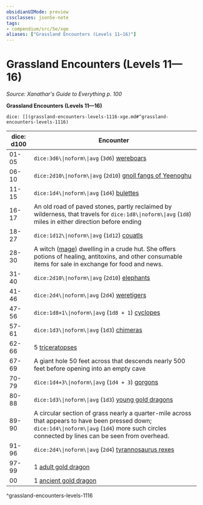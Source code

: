 ```yaml
---
obsidianUIMode: preview
cssclasses: json5e-note
tags:
- compendium/src/5e/xge
aliases: ["Grassland Encounters (Levels 11—16)"]
---
```

# Grassland Encounters (Levels 11—16)
*Source: Xanathar's Guide to Everything p. 100* 

**Grassland Encounters (Levels 11—16)**

`dice: [](grassland-encounters-levels-1116-xge.md#^grassland-encounters-levels-1116)`

| dice: d100 | Encounter |
|------------|-----------|
| 01-05 | `dice:3d6\\|noform\\|avg` (`3d6`) [wereboars](2-Mechanics/CLI/bestiary/humanoid/wereboar.md) |
| 06-10 | `dice:2d10\\|noform\\|avg` (`2d10`) [gnoll fangs of Yeenoghu](2-Mechanics/CLI/bestiary/fiend/gnoll-fang-of-yeenoghu.md) |
| 11-15 | `dice:1d4\\|noform\\|avg` (`1d4`) [bulettes](2-Mechanics/CLI/bestiary/monstrosity/bulette.md) |
| 16-17 | An old road of paved stones, partly reclaimed by wilderness, that travels for `dice:1d8\\|noform\\|avg` (`1d8`) miles in either direction before ending |
| 18-27 | `dice:1d12\\|noform\\|avg` (`1d12`) [couatls](2-Mechanics/CLI/bestiary/celestial/couatl.md) |
| 28-30 | A witch ([mage](2-Mechanics/CLI/bestiary/humanoid/mage.md)) dwelling in a crude hut. She offers potions of healing, antitoxins, and other consumable items for sale in exchange for food and news. |
| 31-40 | `dice:2d10\\|noform\\|avg` (`2d10`) [elephants](2-Mechanics/CLI/bestiary/beast/elephant.md) |
| 41-46 | `dice:2d4\\|noform\\|avg` (`2d4`) [weretigers](2-Mechanics/CLI/bestiary/humanoid/weretiger.md) |
| 47-56 | `dice:1d8+1\\|noform\\|avg` (`1d8 + 1`) [cyclopes](2-Mechanics/CLI/bestiary/giant/cyclops.md) |
| 57-61 | `dice:1d3\\|noform\\|avg` (`1d3`) [chimeras](2-Mechanics/CLI/bestiary/monstrosity/chimera.md) |
| 62-66 | 5 [triceratopses](2-Mechanics/CLI/bestiary/beast/triceratops.md) |
| 67-69 | A giant hole 50 feet across that descends nearly 500 feet before opening into an empty cave |
| 70-79 | `dice:1d4+3\\|noform\\|avg` (`1d4 + 3`) [gorgons](2-Mechanics/CLI/bestiary/monstrosity/gorgon.md) |
| 80-88 | `dice:1d3\\|noform\\|avg` (`1d3`) [young gold dragons](2-Mechanics/CLI/bestiary/dragon/young-gold-dragon.md) |
| 89-90 | A circular section of grass nearly a quarter-mile across that appears to have been pressed down; `dice:1d4\\|noform\\|avg` (`1d4`) more such circles connected by lines can be seen from overhead. |
| 91-96 | `dice:2d4\\|noform\\|avg` (`2d4`) [tyrannosaurus rexes](2-Mechanics/CLI/bestiary/beast/tyrannosaurus-rex.md) |
| 97-99 | 1 [adult gold dragon](2-Mechanics/CLI/bestiary/dragon/adult-gold-dragon.md) |
| 00 | 1 [ancient gold dragon](2-Mechanics/CLI/bestiary/dragon/ancient-gold-dragon.md) |
^grassland-encounters-levels-1116